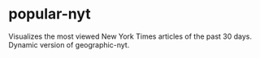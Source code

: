 popular-nyt
===========

Visualizes the most viewed New York Times articles of the past 30 days. Dynamic version of geographic-nyt.
